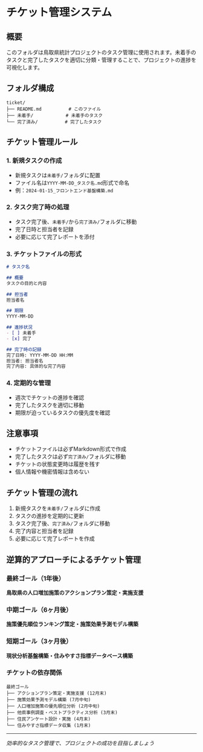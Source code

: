 # チケット管理システム

## 概要
このフォルダは鳥取県統計プロジェクトのタスク管理に使用されます。未着手のタスクと完了したタスクを適切に分類・管理することで、プロジェクトの進捗を可視化します。

## フォルダ構成
```
ticket/
├── README.md          # このファイル
├── 未着手/            # 未着手のタスク
└── 完了済み/          # 完了したタスク
```

## チケット管理ルール

### 1. 新規タスクの作成
- 新規タスクは`未着手/`フォルダに配置
- ファイル名は`YYYY-MM-DD_タスク名.md`形式で命名
- 例：`2024-01-15_フロントエンド基盤構築.md`

### 2. タスク完了時の処理
- タスク完了後、`未着手/`から`完了済み/`フォルダに移動
- 完了日時と担当者を記録
- 必要に応じて完了レポートを添付

### 3. チケットファイルの形式
```markdown
# タスク名

## 概要
タスクの目的と内容

## 担当者
担当者名

## 期限
YYYY-MM-DD

## 進捗状況
- [ ] 未着手
- [x] 完了

## 完了時の記録
完了日時: YYYY-MM-DD HH:MM
担当者: 担当者名
完了内容: 具体的な完了内容
```

### 4. 定期的な管理
- 週次でチケットの進捗を確認
- 完了したタスクを適切に移動
- 期限が迫っているタスクの優先度を確認

## 注意事項
- チケットファイルは必ずMarkdown形式で作成
- 完了したタスクは必ず`完了済み/`フォルダに移動
- チケットの状態変更時は履歴を残す
- 個人情報や機密情報は含めない

## チケット管理の流れ
1. 新規タスクを`未着手/`フォルダに作成
2. タスクの進捗を定期的に更新
3. タスク完了後、`完了済み/`フォルダに移動
4. 完了内容と担当者を記録
5. 必要に応じて完了レポートを作成

## 逆算的アプローチによるチケット管理

### 最終ゴール（1年後）
**鳥取県の人口増加施策のアクションプラン策定・実施支援**

### 中期ゴール（6ヶ月後）
**施策優先順位ランキング策定・施策効果予測モデル構築**

### 短期ゴール（3ヶ月後）
**現状分析基盤構築・住みやすさ指標データベース構築**

### チケットの依存関係
```
最終ゴール
├── アクションプラン策定・実施支援 (12月末)
├── 施策効果予測モデル構築 (7月中旬)
├── 人口増加施策の優先順位分析 (2月中旬)
├── 他県事例調査・ベストプラクティス分析 (3月末)
├── 住民アンケート設計・実施 (4月末)
└── 住みやすさ指標データ収集 (1月末)
```

---
*効率的なタスク管理で、プロジェクトの成功を目指しましょう*
